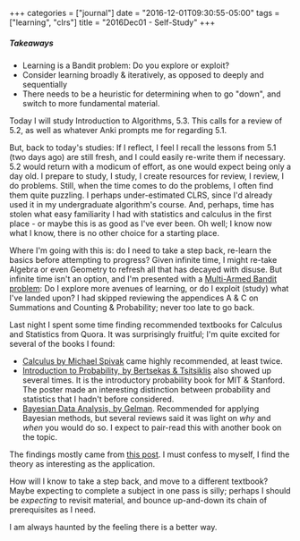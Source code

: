 +++
categories = ["journal"]
date = "2016-12-01T09:30:55-05:00"
tags = ["learning", "clrs"]
title = "2016Dec01 - Self-Study"
+++

##### Takeaways
* Learning is a Bandit problem: Do you explore or exploit?
* Consider learning broadly & iteratively, as opposed to deeply and sequentially
* There needs to be a heuristic for determining when to go "down", and switch to more
  fundamental material.

Today I will study Introduction to Algorithms, 5.3. This calls for a review of
5.2, as well as whatever Anki prompts me for regarding 5.1.

But, back to today's studies: If I reflect, I feel I recall the lessons from 5.1
(two days ago) are still fresh, and I could easily re-write them if necessary.
5.2 would return with a modicum of effort, as one would expect being only a day
old. I prepare to study, I study, I create resources for review, I review, I do
problems. Still, when the time comes to do the problems, I often find them quite
puzzling. I perhaps under-estimated CLRS, since I'd already used it in my
undergraduate algorithm's course. And, perhaps, time has stolen what easy
familiarity I had with statistics and calculus in the first place - or maybe
this is as good as I've ever been. Oh well; I know now what I know, there is no
other choice for a starting place.

Where I'm going with this is: do I need to take a step back, re-learn the basics
before attempting to progress? Given infinite time, I might re-take Algebra or
even Geometry to refresh all that has decayed with disuse. But infinite time
isn't an option, and I'm presented with a [Multi-Armed Bandit problem]: Do I
explore more avenues of learning, or do I exploit (study) what I've landed upon?
I had skipped reviewing the appendices A & C on Summations and Counting &
Probability; never too late to go back.

Last night I spent some time finding recommended textbooks for Calculus and
Statistics from Quora. It was surprisingly fruitful; I'm quite excited for
several of the books I found:

* [Calculus by Michael
  Spivak](https://smile.amazon.com/dp/0914098918/ref=wl_it_dp_o_pC_nS_ttl?_encoding=UTF8&colid=3S5ZAOCXZJ47H&coliid=IMTWWBJDML1LI)
  came highly recommended, at least twice.
* [Introduction to Probability, by Bertsekas &
  Tsitsiklis](https://smile.amazon.com/dp/188652923X/ref=wl_it_dp_o_pC_nS_ttl?_encoding=UTF8&colid=3S5ZAOCXZJ47H&coliid=I21BQ7JLWUC58U)
  also showed up several times. It is the introductory probability book for MIT
  & Stanford. The poster made an interesting distinction between probability and
  statistics that I hadn't before considered.
* [Bayesian Data Analysis, by
  Gelman](https://smile.amazon.com/dp/1439840954/ref=wl_it_dp_o_pC_nS_ttl?_encoding=UTF8&colid=3S5ZAOCXZJ47H&coliid=IHYGHDNH1KDQF).
  Recommended for applying Bayesian methods, but several reviews said it was
  light on _why_ and _when_ you would do so. I expect to pair-read this with
  another book on the topic.

The findings mostly came from [this
post](https://www.quora.com/What-are-some-good-online-courses-and-books-available-for-learning-probability-and-statistics/answer/Justin-Rising?srid=9cIW). I must confess to myself, I find the theory as interesting as the application.

How will I know to take a step back, and move to a different textbook? Maybe
expecting to complete a subject in one pass is silly; perhaps I should be
_expecting_ to revisit material, and bounce up-and-down its chain of
prerequisites as I need.

I am always haunted by the feeling there is a better way.

[Multi-armed Bandit problem]: https://en.wikipedia.org/wiki/Multi-armed_bandit
